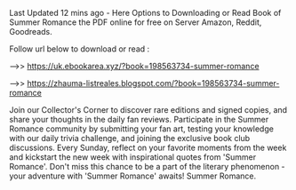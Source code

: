Last Updated 12 mins ago - Here Options to Downloading or Read Book of Summer Romance the PDF online for free on Server Amazon, Reddit, Goodreads.
 
Follow url below to download or read :
 
-->> https://uk.ebookarea.xyz/?book=198563734-summer-romance
 
-->> https://zhauma-listreales.blogspot.com/?book=198563734-summer-romance
 
Join our Collector's Corner to discover rare editions and signed copies, and share your thoughts in the daily fan reviews.
Participate in the Summer Romance community by submitting your fan art, testing your knowledge with our daily trivia challenge, and joining the exclusive book club discussions.
Every Sunday, reflect on your favorite moments from the week and kickstart the new week with inspirational quotes from 'Summer Romance'. Don't miss this chance to be a part of the literary phenomenon - your adventure with 'Summer Romance' awaits! Summer Romance.
